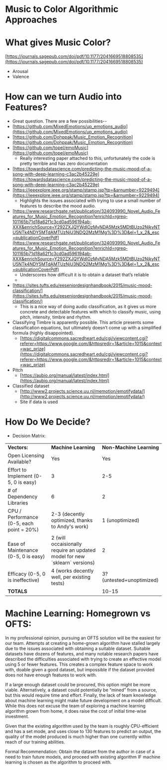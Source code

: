 

# Music to Color Algorithmic Approaches


# What gives Music Color?

[https://journals.sagepub.com/doi/pdf/10.1177/2041669518808535](https://journals.sagepub.com/doi/pdf/10.1177/2041669518808535) 



*   Arousal 
*   Valence 


# How can we turn Audio into Features?



*   Great question. There are a few possibilities--
*   [https://github.com/MixedEmotions/up_emotions_audio](https://github.com/MixedEmotions/up_emotions_audio) 
*   [https://github.com/Dohppak/Music_Emotion_Recognition](https://github.com/Dohppak/Music_Emotion_Recognition) 
*   [https://github.com/topel/emoMusic](https://github.com/topel/emoMusic) 
    *   Really interesting paper attached to this, unfortunately the code is pretty terrible and has zero documentation
*   [https://towardsdatascience.com/predicting-the-music-mood-of-a-song-with-deep-learning-c3ac2b45229e](https://towardsdatascience.com/predicting-the-music-mood-of-a-song-with-deep-learning-c3ac2b45229e) 
*   [https://ieeexplore.ieee.org/stamp/stamp.jsp?tp=&arnumber=9229494](https://ieeexplore.ieee.org/stamp/stamp.jsp?tp=&arnumber=9229494) 
    *   Highlights the issues associated with trying to use a small number of features to describe the mood audio.
*   [https://www.researchgate.net/publication/324093990_Novel_Audio_Features_for_Music_Emotion_Recognition?enrichId=rgreq-101165b71d18a62f1c3cd0ad596194ab-XXX&enrichSource=Y292ZXJQYWdlOzMyNDA5Mzk5MDtBUzo2NjkyNTU5NTk4NDY5MTdAMTUzNjU3NDQ2MzM1Mg%3D%3D&el=1_x_2&_esc=publicationCoverPdf](https://www.researchgate.net/publication/324093990_Novel_Audio_Features_for_Music_Emotion_Recognition?enrichId=rgreq-101165b71d18a62f1c3cd0ad596194ab-XXX&enrichSource=Y292ZXJQYWdlOzMyNDA5Mzk5MDtBUzo2NjkyNTU5NTk4NDY5MTdAMTUzNjU3NDQ2MzM1Mg%3D%3D&el=1_x_2&_esc=publicationCoverPdf) 
    *   Underscores how difficult it is to obtain a dataset that’s reliable
    *   
*   [https://sites.tufts.edu/eeseniordesignhandbook/2015/music-mood-classification/](https://sites.tufts.edu/eeseniordesignhandbook/2015/music-mood-classification/) 
    *   This is a nice way of doing audio classification, as it gives us more concrete and detectable features with which to classify music, using pitch, intensity, timbre and rhythm. 
*   Classifying Timbre is apparently possible. This article presents some classification equations, but ultimately doesn’t come up with a simplified formula (highly disappointed).
    *   [https://digitalcommons.sacredheart.edu/cgi/viewcontent.cgi?referer=https://www.google.com/&httpsredir=1&article=1015&context=wac_prize](https://digitalcommons.sacredheart.edu/cgi/viewcontent.cgi?referer=https://www.google.com/&httpsredir=1&article=1015&context=wac_prize) 
*   Pitch
    *   [https://aubio.org/manual/latest/index.html](https://aubio.org/manual/latest/index.html)
*   Classified dataset
    *   [http://www2.projects.science.uu.nl/memotion/emotifydata/](http://www2.projects.science.uu.nl/memotion/emotifydata/)
    *   Site if data is used


# How Do We Decide?



*   Decision Matrix:

<table>
  <tr>
   <td>
<strong>Vectors:</strong>
   </td>
   <td><strong>Machine Learning</strong>
   </td>
   <td><strong>Non-Machine Learning</strong>
   </td>
  </tr>
  <tr>
   <td>Open Licensing Available?
   </td>
   <td>Yes
   </td>
   <td>Yes
   </td>
  </tr>
  <tr>
   <td>Effort to Implement (0-5, 0 is easy)
   </td>
   <td>3
   </td>
   <td>2-5
   </td>
  </tr>
  <tr>
   <td># of Dependency Libraries
   </td>
   <td>6
   </td>
   <td>2
   </td>
  </tr>
  <tr>
   <td>CPU / Performance (0-5, each point = 20%)
   </td>
   <td> 2-3 (decently optimized, thanks to Andy's work)
   </td>
   <td>1 (unoptimized)
   </td>
  </tr>
  <tr>
   <td>Ease of Maintenance  (0-5, 0 is easy)
   </td>
   <td> 2 (will occaisionally require an updated model for new `sklearn` versions)
   </td>
   <td>2
   </td>
  </tr>
  <tr>
   <td>Efficacy  (0-5, 0 is ineffective)
   </td>
   <td> 4 (works decently well, per existing tests)
   </td>
   <td>3? (untested+unoptimized)
   </td>
  </tr>
  <tr>
   <td><strong>TOTALS</strong>
   </td>
   <td>
   </td>
   <td>10-15
   </td>
  </tr>
</table>



# Machine Learning: Homegrown vs OFTS:

In my professional opinion, pursuing an OFTS solution will be the easiest for our team. Attempts at creating a home-grown algorithm have stalled largely due to the issues associated with obtaining a suitable dataset. Suitable datasets have dozens of features, and many notable research papers have described the difficulties associated with trying to create an effective model using 5 or fewer features. This creates a complex feature space to work with, doable given a good dataset, but impossible if the dataset provided does not have enough features to work with.

If a large enough dataset could be procured, this option might be more viable. Alternatively, a dataset could potentially be “mined” from a source, but this would require time and effort. Finally, the lack of team knowledge about machine learning might make future development on a model difficult. While this does not excuse the team of exploring a machine learning algorithm grown from home, it does raise the cost of initial time-wise investment.

Given that the existing algorithm used by the team is roughly CPU-efficient and has a set mode, and uses close to 130 features to predict an output, the quality of the model produced is much higher than one currently within reach of our training abilities.

Formal Recommendation: Obtain the dataset from the author in case of a need to train future models, and proceed with existing algorithm IF machine learning is chosen as the algorithm to proceed with.
